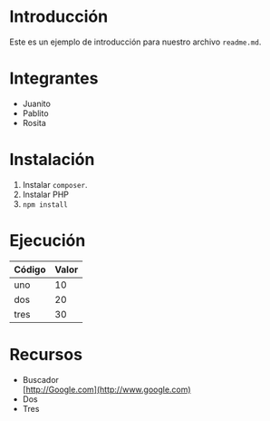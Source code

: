 # Introducción

Este es un ejemplo de introducción para nuestro archivo `readme.md`.

# Integrantes

- Juanito
- Pablito
- Rosita

# Instalación

1. Instalar `composer`.
1. Instalar PHP
1. `npm install`

# Ejecución

Código | Valor
--- | ---
uno | 10
dos | 20
tres | 30

# Recursos

- Buscador  
  [http://Google.com](http://www.google.com)  
- Dos
- Tres

